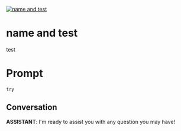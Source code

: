 
[![name and test](https://flow-prompt-covers.s3.us-west-1.amazonaws.com/icon/vintage/vint_3.png)]()
# name and test 
test

# Prompt

```
try
```

## Conversation

**ASSISTANT**: I'm ready to assist you with any question you may have!


